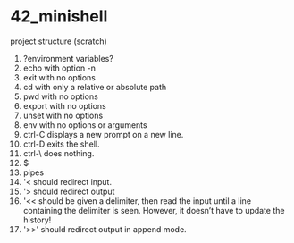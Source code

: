 # 42_minishell

project structure (scratch)
1. ?environment variables?
2. echo with option -n
3. exit with no options
4. cd with only a relative or absolute path
5. pwd with no options
6. export with no options
7. unset with no options
8. env with no options or arguments
9. ctrl-C displays a new prompt on a new line.
10. ctrl-D exits the shell.
11. ctrl-\ does nothing.
12. $
13. pipes
14. '< should redirect input.
15. '> should redirect output
16. '<< should be given a delimiter, then read the input until a line containing the
    delimiter is seen. However, it doesn’t have to update the history!
17. '>>' should redirect output in append mode.
